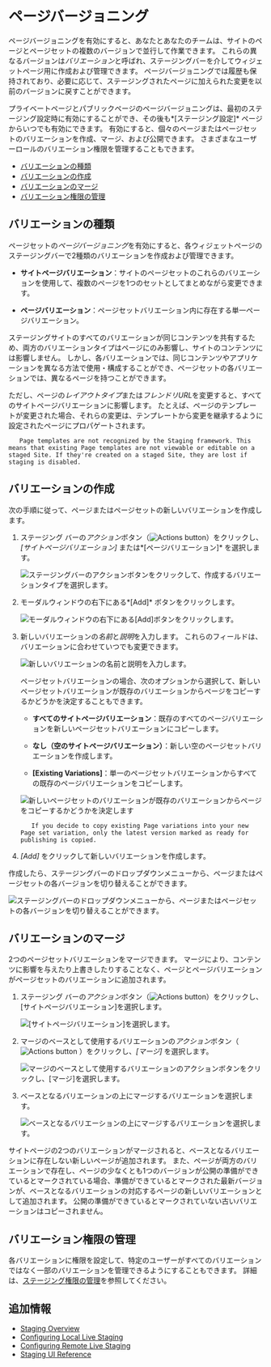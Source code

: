 # ページバージョニング

ページバージョニングを有効にすると、あなたとあなたのチームは、サイトのページとページセットの複数のバージョンで並行して作業できます。 これらの異なるバージョンは*バリエーション*と呼ばれ、ステージングバーを介してウィジェットページ用に作成および管理できます。 ページバージョニングでは履歴も保持されており、必要に応じて、ステージングされたページに加えられた変更を以前のバージョンに戻すことができます。

プライベートページとパブリックページのページバージョニングは、最初のステージング設定時に有効にすることができ、その後も*[ステージング設定]* ページからいつでも有効にできます。 有効にすると、個々のページまたはページセットのバリエーションを作成、マージ、および公開できます。 さまざまなユーザーロールのバリエーション権限を管理することもできます。

  - [バリエーションの種類](#types-of-variations)
  - [バリエーションの作成](#creating-variations)
  - [バリエーションのマージ](#merging-variations)
  - [バリエーション権限の管理](#managing-variation-permissions)

## バリエーションの種類

ページセットの*ページバージョニング*を有効にすると、各ウィジェットページのステージングバーで2種類のバリエーションを作成および管理できます。

  - **サイトページバリエーション**：サイトのページセットのこれらのバリエーションを使用して、複数のページを1つのセットとしてまとめながら変更できます。

  - **ページバリエーション**：ページセットバリエーション内に存在する単一ページバリエーション。

ステージングサイトのすべてのバリエーションが同じコンテンツを共有するため、両方のバリエーションタイプはページにのみ影響し、サイトのコンテンツには影響しません。 しかし、各バリエーションでは、同じコンテンツやアプリケーションを異なる方法で使用・構成することができ、ページセットの各バリエーションでは、異なるページを持つことができます。

ただし、ページの*レイアウトタイプ*または*フレンドリURL*を変更すると、すべてのサイトページバリエーションに影響します。 たとえば、ページのテンプレートが変更された場合、それらの変更は、テンプレートから変更を継承するように設定されたページにプロパゲートされます。

``` note::
   Page templates are not recognized by the Staging framework. This means that existing Page templates are not viewable or editable on a staged Site. If they're created on a staged Site, they are lost if staging is disabled.
```

## バリエーションの作成

次の手順に従って、ページまたはページセットの新しいバリエーションを作成します。

1.  ステージング バーの*アクション*ボタン（![Actions button](../../../images/icon-actions.png)）をクリックし、*[サイトページバリエーション]* または*[ページバリエーション]* を選択します。

    ![ステージングバーのアクションボタンをクリックして、作成するバリエーションタイプを選択します。](./page-versioning/images/03.png)

2.  モーダルウィンドウの右下にある*[Add]* ボタンをクリックします。

    ![モーダルウィンドウの右下にある[Add]ボタンをクリックします。](./page-versioning/images/04.png)

3.  新しいバリエーションの*名前*と*説明*を入力します。 これらのフィールドは、バリエーションに合わせていつでも変更できます。

    ![新しいバリエーションの名前と説明を入力します。](./page-versioning/images/05.png)

    ページセットバリエーションの場合、次のオプションから選択して、新しいページセットバリエーションが既存のバリエーションからページをコピーするかどうかを決定することもできます。

      - **すべてのサイトページバリエーション**：既存のすべてのページバリエーションを新しいページセットバリエーションにコピーします。

      - **なし（空のサイトページバリエーション）**：新しい空のページセットバリエーションを作成します。

      - **\[Existing Variations\]**：単一のページセットバリエーションからすべての既存のページバリエーションをコピーします。

    ![新しいページセットのバリエーションが既存のバリエーションからページをコピーするかどうかを決定します](./page-versioning/images/06.png)

    ``` note::
       If you decide to copy existing Page variations into your new Page set variation, only the latest version marked as ready for publishing is copied.
    ```

4.  *[Add]* をクリックして新しいバリエーションを作成します。

作成したら、ステージングバーのドロップダウンメニューから、ページまたはページセットの各バージョンを切り替えることができます。

![ステージングバーのドロップダウンメニューから、ページまたはページセットの各バージョンを切り替えることができます。](./page-versioning/images/02.png)

## バリエーションのマージ

2つのページセットバリエーションをマージできます。 マージにより、コンテンツに影響を与えたり上書きしたりすることなく、ページとページバリエーションがページセットのバリエーションに追加されます。

1.  ステージング バーの*アクション*ボタン（![Actions button](../../../images/icon-actions.png)）をクリックし、[サイトページバリエーション]を選択します。

    ![[サイトページバリエーション]を選択します。](./page-versioning/images/07.png)

2.  マージのベースとして使用するバリエーションの*アクション*ボタン（ ![Actions button](../../../images/icon-actions.png) ）をクリックし、*[マージ]* を選択します。

    ![マージのベースとして使用するバリエーションのアクションボタンをクリックし、[マージ]を選択します。](./page-versioning/images/08.png)

3.  ベースとなるバリエーションの上にマージするバリエーションを選択します。

    ![ベースとなるバリエーションの上にマージするバリエーションを選択します。](./page-versioning/images/09.png)

サイトページの2つのバリエーションがマージされると、ベースとなるバリエーションに存在しない新しいページが追加されます。 また、ページが両方のバリエーションで存在し、ページの少なくとも1つのバージョンが公開の準備ができているとマークされている場合、準備ができているとマークされた最新バージョンが、ベースとなるバリエーションの対応するページの新しいバリエーションとして追加されます。 公開の準備ができているとマークされていない古いバリエーションはコピーされません。

## バリエーション権限の管理

各バリエーションに権限を設定して、特定のユーザーがすべてのバリエーションではなく一部のバリエーションを管理できるようにすることもできます。 詳細は、[ステージング権限の管理](./managing-staging-permissions.md)を参照してください。

## 追加情報

  - [Staging Overview](./staging-overview.md)
  - [Configuring Local Live Staging](./configuring-local-live-staging.md)
  - [Configuring Remote Live Staging](./configuring-remote-live-staging.md)
  - [Staging UI Reference](./staging-ui-reference.md)
